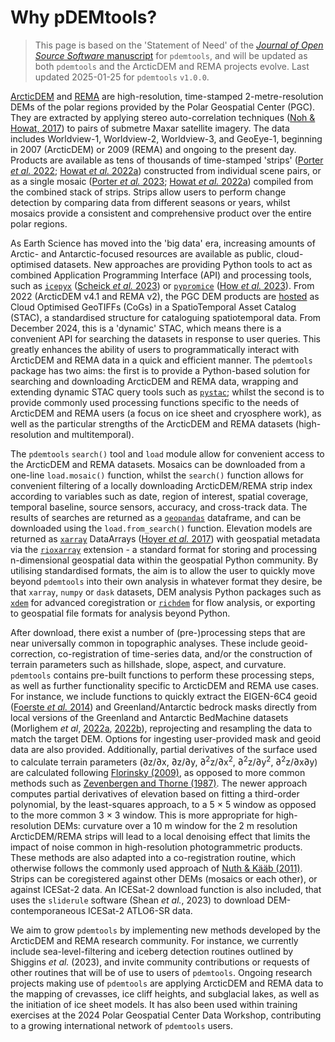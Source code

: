 # Why pDEMtools?

> This page is based on the 'Statement of Need' of the [_Journal of Open Source Software_ manuscript](http://dx.doi.org/10.21105/joss.07149) for `pdemtools`, and will be updated as both `pdemtools` and the ArcticDEM and REMA projects evolve. Last updated 2025-01-25 for `pdemtools` `v1.0.0`.

[ArcticDEM](https://www.pgc.umn.edu/data/arcticdem/) and [REMA](https://www.pgc.umn.edu/data/rema/) are high-resolution, time-stamped 2-metre-resolution DEMs of the polar regions provided by the Polar Geospatial Center (PGC). They are extracted by applying stereo auto-correlation techniques ([Noh & Howat, 2017](https://doi.org/10.1016/j.isprsjprs.2017.04.019)) to pairs of submetre Maxar satellite imagery. The data includes Worldview-1, Worldview-2, Worldview-3, and GeoEye-1, beginning in 2007 (ArcticDEM) or 2009 (REMA) and ongoing to the present day. Products are available as tens of thousands of time-stamped 'strips' ([Porter _et al._ 2022](ttps://doi.org/10.7910/DVN/OHHUKH); [Howat _et al._ 2022a](https://doi.org/10.7910/DVN/X7NDNY)) constructed from individual scene pairs, or as a single mosaic ([Porter _et al._ 2023](https://doi.org/10.7910/DVN/3VDC4W); [Howat _et al._ 2022a](https://doi.org/10.7910/DVN/EBW8UC)) compiled from the combined stack of strips. Strips allow users to perform change detection by comparing data from different seasons or years, whilst mosaics provide a consistent and comprehensive product over the entire polar regions.

As Earth Science has moved into the 'big data' era, increasing amounts of Arctic- and Antarctic-focused resources are available as public, cloud-optimised datasets. New approaches are providing Python tools to act as combined Application Programming Interface (API) and processing tools, such as [`icepyx`](https://icepyx.readthedocs.io) ([Scheick _et al._ 2023](https://doi.org/10.21105/joss.04912)) or [`pypromice`](https://pypromice.readthedocs.io) ([How _et al._ 2023](https://doi.org/10.21105/joss.05298)). From 2022 (ArcticDEM v4.1 and REMA v2), the PGC DEM products are [hosted](https://polargeospatialcenter.github.io/stac-browser/#/external/pgc-opendata-dems.s3.us-west-2.amazonaws.com/pgc-data-stac.json) as Cloud Optimised GeoTIFFs (CoGs) in a SpatioTemporal Asset Catalog (STAC), a standardised structure for cataloguing spatiotemporal data. From December 2024, this is a 'dynamic' STAC, which means there is a convenient API for searching the datasets in response to user queries. This greatly enhances the ability of users to programmatically interact with ArcticDEM and REMA data in a quick and efficient manner. The `pdemtools` package has two aims: the first is to provide a Python-based solution for searching and downloading ArcticDEM and REMA data, wrapping and extending dynamic STAC query tools such as [`pystac`](https://pystac.readthedocs.io); whilst the second is to provide commonly used processing functions specific to the needs of ArcticDEM and REMA users (a focus on ice sheet and cryosphere work), as well as the particular strengths of the ArcticDEM and REMA datasets (high-resolution and multitemporal).

The `pdemtools` `search()` tool and `load` module allow for convenient access to the ArcticDEM and REMA datasets. Mosaics can be downloaded from a one-line `load.mosaic()` function, whilst the `search()` function allows for convenient filtering of a locally downloading ArcticDEM/REMA strip index according to variables such as date, region of interest, spatial coverage, temporal baseline, source sensors, accuracy, and cross-track data. The results of searches are returned as a [`geopandas`](https://geopandas.org) dataframe, and can be downloaded using the `load.from_search()` function. Elevation models are returned as [`xarray`](https://docs.xarray.dev) DataArrays ([Hoyer _et al._ 2017](https://doi.org/10.5334/jors.148)) with geospatial metadata via the [`rioxarray`](https://corteva.github.io) extension - a standard format for storing and processing n-dimensional geospatial data within the geospatial Python community. By utilising standardised formats, the aim is to allow the user to quickly move beyond `pdemtools` into their own analysis in whatever format they desire, be that `xarray`, `numpy` or `dask` datasets, DEM analysis Python packages such as [`xdem`](https://xdem.readthedocs.io/) for advanced coregistration or [`richdem`](https://richdem.readthedocs.io) for flow analysis, or exporting to geospatial file formats for analysis beyond Python.

After download, there exist a number of (pre-)processing steps that are near universally common in topographic analyses. These include geoid-correction, co-registration of time-series data, and/or the construction of terrain parameters such as hillshade, slope, aspect, and curvature. `pdemtools` contains pre-built functions to perform these processing steps, as well as further functionality specific to ArcticDEM and REMA use cases. For instance, we include functions to quickly extract the EIGEN-6C4 geoid ([Foerste _et al._ 2014](https://doi.org/10.5880/icgem.2015.1)) and Greenland/Antarctic bedrock masks directly from local versions of the Greenland and Antarctic BedMachine datasets (Morlighem _et al_, [2022a](https://doi.org/10.5067/GMEVBWFLWA7X), [2022b](https://doi.org/10.5067/FPSU0V1MWUB6)), reprojecting and resampling the data to match the target DEM. Options for ingesting user-provided mask and geoid data are also provided. Additionally, partial derivatives of the surface used to calculate terrain parameters (∂z/∂x, ∂z/∂y, ∂<sup>2</sup>z/∂x<sup>2</sup>, ∂<sup>2</sup>z/∂y<sup>2</sup>, ∂<sup>2</sup>z/∂x∂y) are calculated following [Florinsky (2009)](https://doi.org/10.1080/13658810802527499), as opposed to more common methods such as [Zevenbergen and Thorne (1987)](https://doi.org/10.1002/esp.3290120107). The newer approach computes partial derivatives of elevation based on fitting a third-order polynomial, by the least-squares approach, to a 5 $\times$ 5 window as opposed to the more common 3 $\times$ 3 window. This is more appropriate for high-resolution DEMs: curvature over a 10 m window for the 2 m resolution ArcticDEM/REMA strips will lead to a local denoising effect that limits the impact of noise common in high-resolution photogrammetric products. These methods are also adapted into a co-registration routine, which otherwise follows the commonly used approach of [Nuth & Kääb (2011)](https://doi.org/10.5194/tc-5-271-2011). Strips can be coregistered against other DEMs (mosaics or each other), or against ICESat-2 data. An ICESat-2 download function is also included, that uses the `sliderule` software (Shean _et al._, 2023) to download DEM-contemporaneous ICESat-2 ATLO6-SR data.

We aim to grow `pdemtools` by implementing new methods developed by the ArcticDEM and REMA research community. For instance, we currently include sea-level-filtering and iceberg detection routines outlined by Shiggins _et al._ (2023), and invite community contributions or requests of other routines that will be of use to users of `pdemtools`. Ongoing research projects making use of `pdemtools` are applying ArcticDEM and REMA data to the mapping of crevasses, ice cliff heights, and subglacial lakes, as well as the initiation of ice sheet models. It has also been used within training exercises at the 2024 Polar Geospatial Center Data Workshop, contributing to a growing international network of `pdemtools` users.